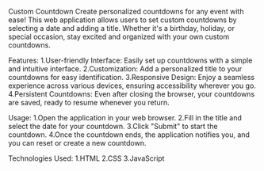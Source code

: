 Custom Countdown
Create personalized countdowns for any event with ease! This web application allows users to set custom countdowns by selecting a date and adding a title. Whether it's a birthday, holiday, or special occasion, stay excited and organized with your own custom countdowns.

Features:
1.User-friendly Interface: Easily set up countdowns with a simple and intuitive interface.
2.Customization: Add a personalized title to your countdowns for easy identification.
3.Responsive Design: Enjoy a seamless experience across various devices, ensuring accessibility wherever you go.
4.Persistent Countdowns: Even after closing the browser, your countdowns are saved, ready to resume whenever you return.

Usage:
1.Open the application in your web browser.
2.Fill in the title and select the date for your countdown.
3.Click "Submit" to start the countdown.
4.Once the countdown ends, the application notifies you, and you can reset or create a new countdown.

Technologies Used:
1.HTML
2.CSS
3.JavaScript
